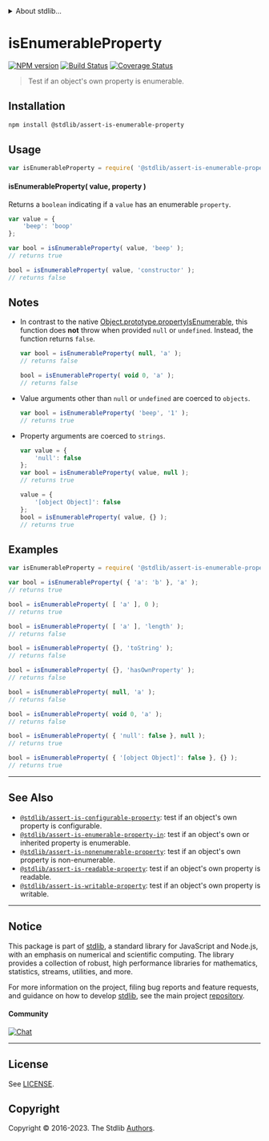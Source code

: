 <!--

@license Apache-2.0

Copyright (c) 2018 The Stdlib Authors.

Licensed under the Apache License, Version 2.0 (the "License");
you may not use this file except in compliance with the License.
You may obtain a copy of the License at

   http://www.apache.org/licenses/LICENSE-2.0

Unless required by applicable law or agreed to in writing, software
distributed under the License is distributed on an "AS IS" BASIS,
WITHOUT WARRANTIES OR CONDITIONS OF ANY KIND, either express or implied.
See the License for the specific language governing permissions and
limitations under the License.

-->


<details>
  <summary>
    About stdlib...
  </summary>
  <p>We believe in a future in which the web is a preferred environment for numerical computation. To help realize this future, we've built stdlib. stdlib is a standard library, with an emphasis on numerical and scientific computation, written in JavaScript (and C) for execution in browsers and in Node.js.</p>
  <p>The library is fully decomposable, being architected in such a way that you can swap out and mix and match APIs and functionality to cater to your exact preferences and use cases.</p>
  <p>When you use stdlib, you can be absolutely certain that you are using the most thorough, rigorous, well-written, studied, documented, tested, measured, and high-quality code out there.</p>
  <p>To join us in bringing numerical computing to the web, get started by checking us out on <a href="https://github.com/stdlib-js/stdlib">GitHub</a>, and please consider <a href="https://opencollective.com/stdlib">financially supporting stdlib</a>. We greatly appreciate your continued support!</p>
</details>

# isEnumerableProperty

[![NPM version][npm-image]][npm-url] [![Build Status][test-image]][test-url] [![Coverage Status][coverage-image]][coverage-url] <!-- [![dependencies][dependencies-image]][dependencies-url] -->

> Test if an object's own property is enumerable.

<section class="installation">

## Installation

```bash
npm install @stdlib/assert-is-enumerable-property
```

</section>

<section class="usage">

## Usage

```javascript
var isEnumerableProperty = require( '@stdlib/assert-is-enumerable-property' );
```

#### isEnumerableProperty( value, property )

Returns a `boolean` indicating if a `value` has an enumerable `property`.

```javascript
var value = {
    'beep': 'boop'
};

var bool = isEnumerableProperty( value, 'beep' );
// returns true

bool = isEnumerableProperty( value, 'constructor' );
// returns false
```

</section>

<!-- /.usage -->

<section class="notes">

## Notes

-   In contrast to the native [Object.prototype.propertyIsEnumerable][mdn-object-property-is-enumerable], this function does **not** throw when provided `null` or `undefined`. Instead, the function returns `false`.

    ```javascript
    var bool = isEnumerableProperty( null, 'a' );
    // returns false

    bool = isEnumerableProperty( void 0, 'a' );
    // returns false
    ```

-   Value arguments other than `null` or `undefined` are coerced to `objects`.

    ```javascript
    var bool = isEnumerableProperty( 'beep', '1' );
    // returns true
    ```

-   Property arguments are coerced to `strings`.

    ```javascript
    var value = {
        'null': false
    };
    var bool = isEnumerableProperty( value, null );
    // returns true

    value = {
        '[object Object]': false
    };
    bool = isEnumerableProperty( value, {} );
    // returns true
    ```

</section>

<!-- /.notes -->

<section class="examples">

## Examples

<!-- eslint-disable object-curly-newline -->

<!-- eslint no-undef: "error" -->

```javascript
var isEnumerableProperty = require( '@stdlib/assert-is-enumerable-property' );

var bool = isEnumerableProperty( { 'a': 'b' }, 'a' );
// returns true

bool = isEnumerableProperty( [ 'a' ], 0 );
// returns true

bool = isEnumerableProperty( [ 'a' ], 'length' );
// returns false

bool = isEnumerableProperty( {}, 'toString' );
// returns false

bool = isEnumerableProperty( {}, 'hasOwnProperty' );
// returns false

bool = isEnumerableProperty( null, 'a' );
// returns false

bool = isEnumerableProperty( void 0, 'a' );
// returns false

bool = isEnumerableProperty( { 'null': false }, null );
// returns true

bool = isEnumerableProperty( { '[object Object]': false }, {} );
// returns true
```

</section>

<!-- /.examples -->

<!-- Section for related `stdlib` packages. Do not manually edit this section, as it is automatically populated. -->

<section class="related">

* * *

## See Also

-   <span class="package-name">[`@stdlib/assert-is-configurable-property`][@stdlib/assert/is-configurable-property]</span><span class="delimiter">: </span><span class="description">test if an object's own property is configurable.</span>
-   <span class="package-name">[`@stdlib/assert-is-enumerable-property-in`][@stdlib/assert/is-enumerable-property-in]</span><span class="delimiter">: </span><span class="description">test if an object's own or inherited property is enumerable.</span>
-   <span class="package-name">[`@stdlib/assert-is-nonenumerable-property`][@stdlib/assert/is-nonenumerable-property]</span><span class="delimiter">: </span><span class="description">test if an object's own property is non-enumerable.</span>
-   <span class="package-name">[`@stdlib/assert-is-readable-property`][@stdlib/assert/is-readable-property]</span><span class="delimiter">: </span><span class="description">test if an object's own property is readable.</span>
-   <span class="package-name">[`@stdlib/assert-is-writable-property`][@stdlib/assert/is-writable-property]</span><span class="delimiter">: </span><span class="description">test if an object's own property is writable.</span>

</section>

<!-- /.related -->

<!-- Section for all links. Make sure to keep an empty line after the `section` element and another before the `/section` close. -->


<section class="main-repo" >

* * *

## Notice

This package is part of [stdlib][stdlib], a standard library for JavaScript and Node.js, with an emphasis on numerical and scientific computing. The library provides a collection of robust, high performance libraries for mathematics, statistics, streams, utilities, and more.

For more information on the project, filing bug reports and feature requests, and guidance on how to develop [stdlib][stdlib], see the main project [repository][stdlib].

#### Community

[![Chat][chat-image]][chat-url]

---

## License

See [LICENSE][stdlib-license].


## Copyright

Copyright &copy; 2016-2023. The Stdlib [Authors][stdlib-authors].

</section>

<!-- /.stdlib -->

<!-- Section for all links. Make sure to keep an empty line after the `section` element and another before the `/section` close. -->

<section class="links">

[npm-image]: http://img.shields.io/npm/v/@stdlib/assert-is-enumerable-property.svg
[npm-url]: https://npmjs.org/package/@stdlib/assert-is-enumerable-property

[test-image]: https://github.com/stdlib-js/assert-is-enumerable-property/actions/workflows/test.yml/badge.svg?branch=v0.1.0
[test-url]: https://github.com/stdlib-js/assert-is-enumerable-property/actions/workflows/test.yml?query=branch:v0.1.0

[coverage-image]: https://img.shields.io/codecov/c/github/stdlib-js/assert-is-enumerable-property/main.svg
[coverage-url]: https://codecov.io/github/stdlib-js/assert-is-enumerable-property?branch=main

<!--

[dependencies-image]: https://img.shields.io/david/stdlib-js/assert-is-enumerable-property.svg
[dependencies-url]: https://david-dm.org/stdlib-js/assert-is-enumerable-property/main

-->

[chat-image]: https://img.shields.io/gitter/room/stdlib-js/stdlib.svg
[chat-url]: https://app.gitter.im/#/room/#stdlib-js_stdlib:gitter.im

[stdlib]: https://github.com/stdlib-js/stdlib

[stdlib-authors]: https://github.com/stdlib-js/stdlib/graphs/contributors

[umd]: https://github.com/umdjs/umd
[es-module]: https://developer.mozilla.org/en-US/docs/Web/JavaScript/Guide/Modules

[deno-url]: https://github.com/stdlib-js/assert-is-enumerable-property/tree/deno
[umd-url]: https://github.com/stdlib-js/assert-is-enumerable-property/tree/umd
[esm-url]: https://github.com/stdlib-js/assert-is-enumerable-property/tree/esm
[branches-url]: https://github.com/stdlib-js/assert-is-enumerable-property/blob/main/branches.md

[stdlib-license]: https://raw.githubusercontent.com/stdlib-js/assert-is-enumerable-property/main/LICENSE

[mdn-object-property-is-enumerable]: https://developer.mozilla.org/en-US/docs/Web/JavaScript/Reference/Global_Objects/Object/propertyIsEnumerable

<!-- <related-links> -->

[@stdlib/assert/is-configurable-property]: https://www.npmjs.com/package/@stdlib/assert-is-configurable-property

[@stdlib/assert/is-enumerable-property-in]: https://www.npmjs.com/package/@stdlib/assert-is-enumerable-property-in

[@stdlib/assert/is-nonenumerable-property]: https://www.npmjs.com/package/@stdlib/assert-is-nonenumerable-property

[@stdlib/assert/is-readable-property]: https://www.npmjs.com/package/@stdlib/assert-is-readable-property

[@stdlib/assert/is-writable-property]: https://www.npmjs.com/package/@stdlib/assert-is-writable-property

<!-- </related-links> -->

</section>

<!-- /.links -->
